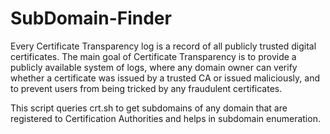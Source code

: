 # SubDomain-Finder

Every Certificate Transparency log is a record of all publicly trusted digital certificates.
The main goal of Certificate Transparency is to provide a publicly available system of logs, where any domain owner can verify whether a certificate was issued by a trusted CA or issued maliciously, and to prevent users from being tricked by any fraudulent certificates.

This script queries crt.sh to get subdomains of any domain that are registered to Certification Authorities and helps in subdomain enumeration.

